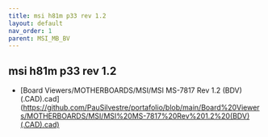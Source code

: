 ```yaml
---
title: msi h81m p33 rev 1.2
layout: default
nav_order: 1
parent: MSI_MB_BV
---
```


## msi h81m p33 rev 1.2

- [Board Viewers/MOTHERBOARDS/MSI/MSI MS-7817 Rev 1.2 (BDV)(.CAD).cad] (https://github.com/PauSilvestre/portafolio/blob/main/Board%20Viewers/MOTHERBOARDS/MSI/MSI%20MS-7817%20Rev%201.2%20(BDV)(.CAD).cad)
